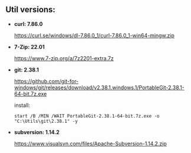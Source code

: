 

## Util versions:

* **curl: 7.86.0**

  https://curl.se/windows/dl-7.86.0_1/curl-7.86.0_1-win64-mingw.zip

* **7-Zip: 22.01**

  https://www.7-zip.org/a/7z2201-extra.7z

* **git: 2.38.1**

  https://github.com/git-for-windows/git/releases/download/v2.38.1.windows.1/PortableGit-2.38.1-64-bit.7z.exe

  install:
  ```batchfile
  start /B /MIN /WAIT PortableGit-2.38.1-64-bit.7z.exe -o "C:\Utils\git\2.38.1" -y
  
  ```

* **subversion: 1.14.2**

  https://www.visualsvn.com/files/Apache-Subversion-1.14.2.zip
